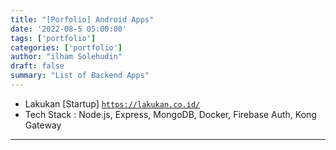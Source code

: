 ```yaml
---
title: "[Porfolio] Android Apps"
date: '2022-08-5 05:00:00'
tags: ['portfolio']
categories: ['portfolio']
author: "ilham Solehudin"
draft: false
summary: "List of Backend Apps"
---
```


* Lakukan [Startup] [`https://lakukan.co.id/`]('https://play.google.com/store/apps/details?id=com.hesdigitech.lakukan')
* Tech Stack : Node.js, Express, MongoDB, Docker, Firebase Auth, Kong Gateway

-------------------------------

